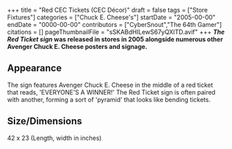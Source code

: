+++
title = "Red CEC Tickets (CEC Décor)"
draft = false
tags = ["Store Fixtures"]
categories = ["Chuck E. Cheese's"]
startDate = "2005-00-00"
endDate = "0000-00-00"
contributors = ["CyberSnout","The 64th Gamer"]
citations = []
pageThumbnailFile = "sSKABdHILewS67yQXlTD.avif"
+++
***The Red Ticket sign* was released in stores in 2005 alongside numerous other Avenger Chuck E. Cheese posters and signage.**

## Appearance

The sign features Avenger Chuck E. Cheese in the middle of a red ticket that reads, 'EVERYONE'S A WINNER!' The Red Ticket sign is often paired with another, forming a sort of 'pyramid' that looks like bending tickets.

## Size/Dimensions

42 x 23 (Length, width in inches)
